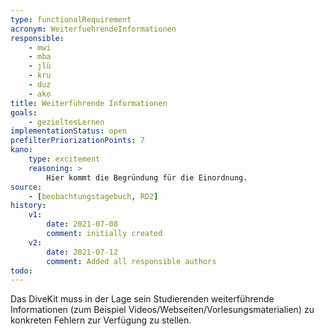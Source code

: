 ```yaml
---
type: functionalRequirement
acronym: WeiterfuehrendeInformationen
responsible:
    - mwi
    - mba
    - jlü
    - kru
    - duz
    - ako
title: Weiterführende Informationen
goals:
    - gezieltesLernen
implementationStatus: open
prefilterPriorizationPoints: 7
kano:
    type: excitement
    reasoning: >
        Hier kommt die Begründung für die Einordnung.
source:
    - [beobachtungstagebuch, RD2]
history:
    v1:
        date: 2021-07-08
        comment: initially created
    v2:
        date: 2021-07-12
        comment: Added all responsible authors
todo:
---
```


Das DiveKit muss in der Lage sein Studierenden weiterführende Informationen (zum Beispiel Videos/Webseiten/Vorlesungsmaterialien) zu konkreten Fehlern zur Verfügung zu stellen.